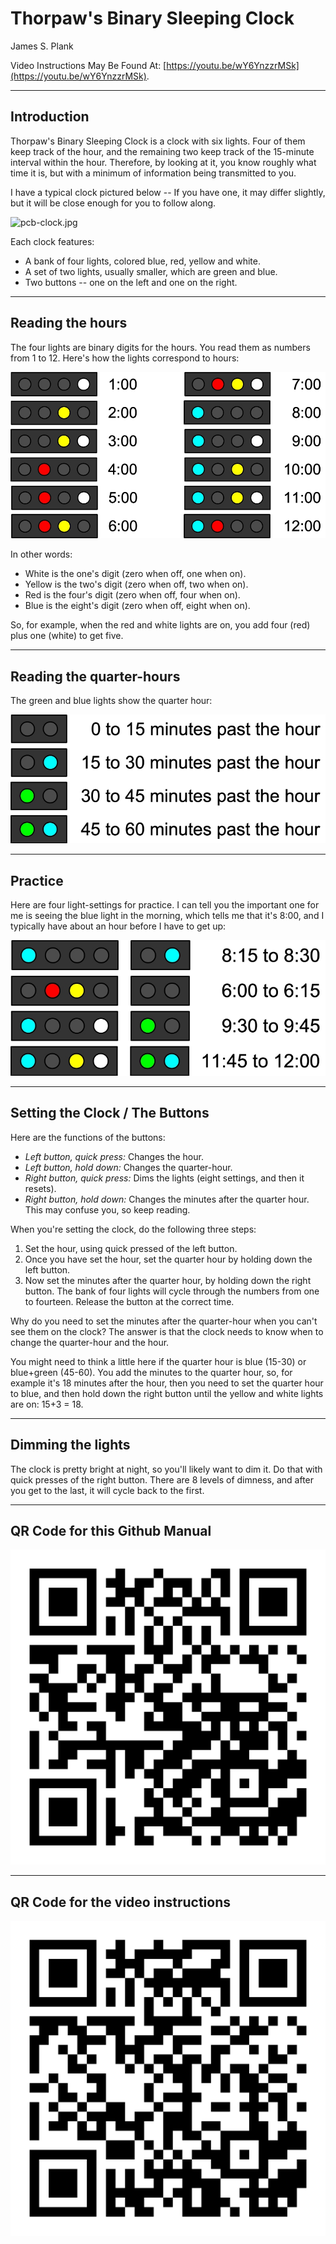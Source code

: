 # Thorpaw's Binary Sleeping Clock

James S. Plank

Video Instructions May Be Found At: [https://youtu.be/wY6YnzzrMSk](https://youtu.be/wY6YnzzrMSk).

------
## Introduction

Thorpaw's Binary Sleeping Clock is a clock with six lights.  Four of them keep track of the
hour, and the remaining two keep track of the 15-minute interval within the hour.  Therefore,
by looking at it, you know roughly what time it is, but with a minimum of information being
transmitted to you.

<p>
I have a typical clock pictured below -- If you have one, it may differ slightly,
but it will be close enough for you to follow along.

![pcb-clock.jpg](pcb-clock.jpg)

Each clock features:

- A bank of four lights, colored blue, red, yellow and white.
- A set of two lights, usually smaller, which are green and blue.
- Two buttons -- one on the left and one on the right.

----------
## Reading the hours

The four lights are binary digits for the hours.  You read them as numbers from 1 to 12.
Here's how the lights correspond to hours:

![hours.jpg](hours.jpg)

In other words:

- White is the one's digit (zero when off, one when on).
- Yellow is the two's digit (zero when off, two when on).
- Red is the four's digit (zero when off, four when on).
- Blue is the eight's digit (zero when off, eight when on).

So, for example, when the red and white lights are on, you add four (red) plus one (white)
to get five.

-------
## Reading the quarter-hours

The green and blue lights show the quarter hour:

![quarters.jpg](quarters.jpg)

-------
## Practice

Here are four light-settings for practice.  I can tell you the important one for me is seeing
the blue light in the morning, which tells me that it's 8:00, and I typically have about an 
hour before I have to get up:

![practice.jpg](practice.jpg)

-------------
## Setting the Clock / The Buttons

Here are the functions of the buttons:

- *Left button, quick press:* Changes the hour.
- *Left button, hold down:* Changes the quarter-hour.
- *Right button, quick press:* Dims the lights (eight settings, and then it resets).
- *Right button, hold down:* Changes the minutes after the quarter hour.  This may
     confuse you, so keep reading.
</UL>

When you're setting the clock, do the following three steps:

1. Set the hour, using quick pressed of the left button.
2. Once you have set the hour, set the quarter hour by holding down the left button.
3. Now set the minutes after the quarter hour, by holding down the right button.  The
     bank of four lights will cycle through the numbers from one to fourteen.  Release
     the button at the correct time.

Why do you need to set the minutes after the quarter-hour when you can't see them on the
clock?  The answer is that the clock needs to know when to change the quarter-hour and the hour.

You might need to think a little here if the quarter hour is blue (15-30) or blue+green (45-60).
You add the minutes to the quarter hour, so, for example
it's 18 minutes after the hour, then you need to set the quarter hour to blue, and then
hold down the right button until the yellow and white lights are on: 15+3 = 18.

---------
## Dimming the lights

The clock is pretty bright at night, so you'll likely want to dim it.  Do that with quick presses
of the right button.  There are 8 levels of dimness, and after you get to the last, it will cycle
back to the first. 

---------
## QR Code for this Github Manual

![github-qr.png](github-qr.png)

---------
## QR Code for the video instructions

![youtube.png](youtube.png)
